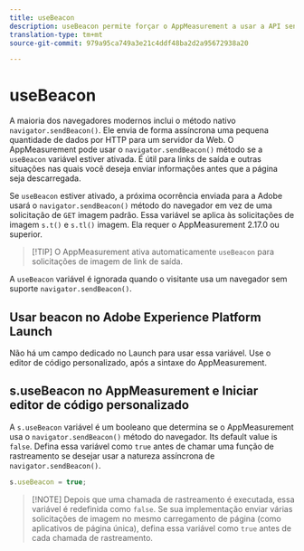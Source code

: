 ```yaml
---
title: useBeacon
description: useBeacon permite forçar o AppMeasurement a usar a API sendBeacon dos navegadores
translation-type: tm+mt
source-git-commit: 979a95ca749a3e21c4ddf48ba2d2a95672938a20

---
```



# useBeacon

A maioria dos navegadores modernos inclui o método nativo `navigator.sendBeacon()`. Ele envia de forma assíncrona uma pequena quantidade de dados por HTTP para um servidor da Web. O AppMeasurement pode usar o `navigator.sendBeacon()` método se a `useBeacon` variável estiver ativada. É útil para links de saída e outras situações nas quais você deseja enviar informações antes que a página seja descarregada.

Se `useBeacon` estiver ativado, a próxima ocorrência enviada para a Adobe usará o `navigator.sendBeacon()` método do navegador em vez de uma solicitação de `GET` imagem padrão. Essa variável se aplica às solicitações de imagem `s.t()` e `s.tl()` imagem. Ela requer o AppMeasurement 2.17.0 ou superior.

> [!TIP] O AppMeasurement ativa automaticamente `useBeacon` para solicitações de imagem de link de saída.

A `useBeacon` variável é ignorada quando o visitante usa um navegador sem suporte `navigator.sendBeacon()`.

## Usar beacon no Adobe Experience Platform Launch

Não há um campo dedicado no Launch para usar essa variável. Use o editor de código personalizado, após a sintaxe do AppMeasurement.

## s.useBeacon no AppMeasurement e Iniciar editor de código personalizado

A `s.useBeacon` variável é um booleano que determina se o AppMeasurement usa o `navigator.sendBeacon()` método do navegador. Its default value is `false`. Defina essa variável como `true` antes de chamar uma função de rastreamento se desejar usar a natureza assíncrona de `navigator.sendBeacon()`.

```js
s.useBeacon = true;
```

> [!NOTE] Depois que uma chamada de rastreamento é executada, essa variável é redefinida como `false`. Se sua implementação enviar várias solicitações de imagem no mesmo carregamento de página (como aplicativos de página única), defina essa variável como `true` antes de cada chamada de rastreamento.
